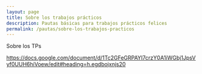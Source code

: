 ```yaml
---
layout: page
title: Sobre los trabajos prácticos
description: Pautas básicas para trabajos prácticos felices
permalink: /pautas/sobre-los-trabajos-practicos
---
```



  Sobre los TPs

  https://docs.google.com/document/d/1Tc2GFeGRPAYI7crzY0A1iWGbj1JpsVyf0UUH6hiVoew/edit#heading=h.egdbojxnjs20
